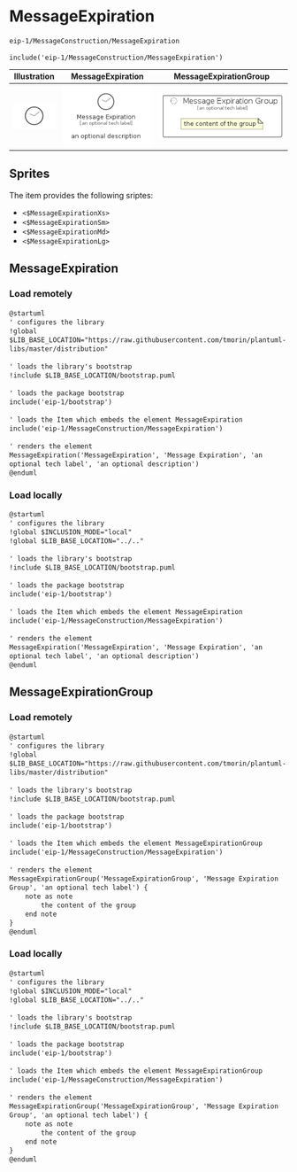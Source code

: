 # MessageExpiration


```text
eip-1/MessageConstruction/MessageExpiration
```

```text
include('eip-1/MessageConstruction/MessageExpiration')
```



| Illustration | MessageExpiration | MessageExpirationGroup |
| :---: | :---: | :---: |
| ![illustration for Illustration](../../eip-1/MessageConstruction/MessageExpiration.png) | ![illustration for MessageExpiration](../../eip-1/MessageConstruction/MessageExpiration.Local.png) | ![illustration for MessageExpirationGroup](../../eip-1/MessageConstruction/MessageExpirationGroup.Local.png) |



## Sprites
The item provides the following sriptes:

- `<$MessageExpirationXs>`
- `<$MessageExpirationSm>`
- `<$MessageExpirationMd>`
- `<$MessageExpirationLg>`





## MessageExpiration

### Load remotely
```plantuml
@startuml
' configures the library
!global $LIB_BASE_LOCATION="https://raw.githubusercontent.com/tmorin/plantuml-libs/master/distribution"

' loads the library's bootstrap
!include $LIB_BASE_LOCATION/bootstrap.puml

' loads the package bootstrap
include('eip-1/bootstrap')

' loads the Item which embeds the element MessageExpiration
include('eip-1/MessageConstruction/MessageExpiration')

' renders the element
MessageExpiration('MessageExpiration', 'Message Expiration', 'an optional tech label', 'an optional description')
@enduml
```

### Load locally
```plantuml
@startuml
' configures the library
!global $INCLUSION_MODE="local"
!global $LIB_BASE_LOCATION="../.."

' loads the library's bootstrap
!include $LIB_BASE_LOCATION/bootstrap.puml

' loads the package bootstrap
include('eip-1/bootstrap')

' loads the Item which embeds the element MessageExpiration
include('eip-1/MessageConstruction/MessageExpiration')

' renders the element
MessageExpiration('MessageExpiration', 'Message Expiration', 'an optional tech label', 'an optional description')
@enduml
```

## MessageExpirationGroup

### Load remotely
```plantuml
@startuml
' configures the library
!global $LIB_BASE_LOCATION="https://raw.githubusercontent.com/tmorin/plantuml-libs/master/distribution"

' loads the library's bootstrap
!include $LIB_BASE_LOCATION/bootstrap.puml

' loads the package bootstrap
include('eip-1/bootstrap')

' loads the Item which embeds the element MessageExpirationGroup
include('eip-1/MessageConstruction/MessageExpiration')

' renders the element
MessageExpirationGroup('MessageExpirationGroup', 'Message Expiration Group', 'an optional tech label') {
    note as note
        the content of the group
    end note
}
@enduml
```

### Load locally
```plantuml
@startuml
' configures the library
!global $INCLUSION_MODE="local"
!global $LIB_BASE_LOCATION="../.."

' loads the library's bootstrap
!include $LIB_BASE_LOCATION/bootstrap.puml

' loads the package bootstrap
include('eip-1/bootstrap')

' loads the Item which embeds the element MessageExpirationGroup
include('eip-1/MessageConstruction/MessageExpiration')

' renders the element
MessageExpirationGroup('MessageExpirationGroup', 'Message Expiration Group', 'an optional tech label') {
    note as note
        the content of the group
    end note
}
@enduml
```

